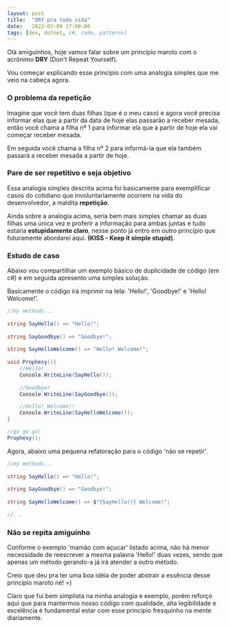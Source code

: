 ```yaml
---
layout: post
title:  "DRY pra toda vida"
date:   2022-07-09 17:00:00
tags: [dev, dotnet, c#, code, patterns]
---
```


Olá amiguinhos, hoje vamos falar sobre um princípio maroto com o acrônimo <b>DRY</b> (Don't Repeat Yourself). 

Vou começar explicando esse princípio com uma analogia simples que me veio na cabeça agora.

### O problema da repetição

Imagine que você tem duas filhas (que é o meu caso) e agora você precisa informar elas que a partir da data de hoje elas passarão a receber mesada, então você chama a filha nº 1 para informar ela que a partir de hoje ela vai começar receber mesada. 

Em seguida você chama a filha nº 2 para informá-la que ela também passará a receber mesada a partir de hoje.

### Pare de ser repetitivo e seja objetivo

Essa analogia simples descrita acima foi basicamente para exemplificar casos do cotidiano que involuntariamente ocorrem na vida do desenvolvedor, a maldita <b>repetição</b>.

Ainda sobre a analogia acima, seria bem mais simples chamar as duas filhas uma única vez e proferir a informação para ambas juntas e tudo estaria <b>estupidamente claro</b>, nesse ponto já entro em outro princípio que futuramente abordarei aqui. <b>(KISS - Keep it simple stupid)</b>.

### Estudo de caso

Abaixo vou compartilhar um exemplo básico de duplicidade de código (em c#) e em seguida apresento uma simples solução.

Basicamente o código irá imprimir na tela: 'Hello!', 'Goodbye!' e 'Hello! Welcome!'.

```cs
//my methods...
    
string SayHello() => "Hello!";
	
string SayGoodbye() => "Goodbye!";    
	
string SayHelloWelcome() => "Hello! Welcome!";
	
void Prophesy(){
    //Hello!
    Console.WriteLine(SayHello());
        
    //Goodbye!
    Console.WriteLine(SayGoodbye());

    //Hello! Welcome!!
    Console.WriteLine(SayHelloWelcome());
}

//go go go!
Prophesy();
```

Agora, abaixo uma pequena refatoração para o código 'não se repetir'.

```cs
//my methods...
    
string SayHello() => "Hello!";
	
string SayGoodbye() => "Goodbye!";    
	
string SayHelloWelcome() => $"{SayHello()} Welcome!";
	
//...
```

### Não se repita amiguinho

Conforme o exemplo 'mamão com açucar' listado acima, não há menor necessidade de reescrever a mesma palavra 'Hello!' duas vezes, sendo que apenas um método gerando-a já irá atender a outro método. 

Creio que deu pra ter uma boa idéia de poder abstrair a essência desse princípio maroto né! =)

Claro que fui bem simplista na minha analogia e exemplo, porém reforço aqui que para mantermos nosso código com qualidade, alta legibilidade e excelência é fundamental estar com esse princípio fresquinho na mente diariamente.
